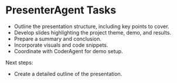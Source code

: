 # PresenterAgent Tasks

- Outline the presentation structure, including key points to cover.
- Develop slides highlighting the project theme, demo, and results.
- Prepare a summary and conclusion.
- Incorporate visuals and code snippets.
- Coordinate with CoderAgent for demo setup.

Next steps:
- Create a detailed outline of the presentation.